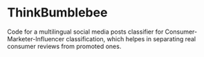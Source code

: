 # ThinkBumblebee
Code for a multilingual social media posts classifier for Consumer-Marketer-Influencer classification, which helpes in separating real consumer reviews from promoted ones.
